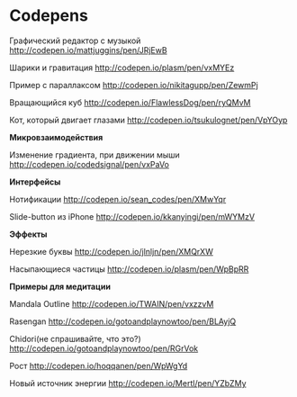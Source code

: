# Codepens

Графический редактор с музыкой
http://codepen.io/mattjuggins/pen/JRjEwB

Шарики и гравитация
http://codepen.io/plasm/pen/vxMYEz

Пример с параллаксом
http://codepen.io/nikitagupp/pen/ZewmPj

Вращающийся куб
http://codepen.io/FlawlessDog/pen/ryQMvM

Кот, который двигает глазами
http://codepen.io/tsukulognet/pen/VpYOyp

**Микровзаимодействия**

Изменение градиента, при движении мыши
http://codepen.io/codedsignal/pen/vxPaVo

**Интерфейсы**

Нотификации
http://codepen.io/sean_codes/pen/XMwYqr

Slide-button из iPhone
http://codepen.io/kkanyingi/pen/mWYMzV

**Эффекты**

Нерезкие буквы
http://codepen.io/jlnljn/pen/XMQrXW

Насыпающиеся частицы
http://codepen.io/plasm/pen/WpBpRR

**Примеры для медитации**

Mandala Outline
http://codepen.io/TWAIN/pen/vxzzvM

Rasengan
http://codepen.io/gotoandplaynowtoo/pen/BLAyjQ

Chidori(не спрашивайте, что это?)
http://codepen.io/gotoandplaynowtoo/pen/RGrVok

Рост
http://codepen.io/hoqqanen/pen/WpWgYd

Новый источник энергии
http://codepen.io/Mertl/pen/YZbZMy